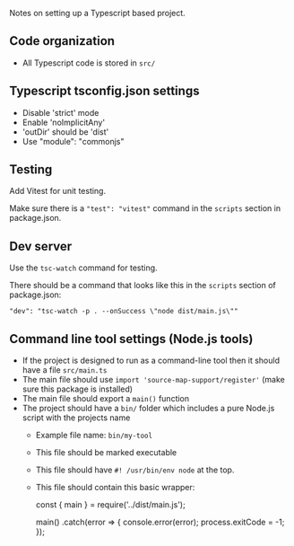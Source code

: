 
Notes on setting up a Typescript based project.

## Code organization ##

 - All Typescript code is stored in `src/`

## Typescript tsconfig.json settings ##

 - Disable 'strict' mode
 - Enable 'noImplicitAny'
 - 'outDir' should be 'dist'
 - Use "module": "commonjs"

## Testing

Add Vitest for unit testing.

Make sure there is a `"test": "vitest"` command in the `scripts` section in package.json.

## Dev server

Use the `tsc-watch` command for testing.

There should be a command that looks like this in the `scripts` section of package.json:

    "dev": "tsc-watch -p . --onSuccess \"node dist/main.js\""


## Command line tool settings (Node.js tools) ##

 - If the project is designed to run as a command-line tool then it should have a file `src/main.ts`
 - The main file should use `import 'source-map-support/register'` (make sure this package is installed)
 - The main file should export a `main()` function
 - The project should have a `bin/` folder which includes a pure Node.js script with the projects name
   - Example file name: `bin/my-tool`
   - This file should be marked executable
   - This file should have `#! /usr/bin/env node` at the top.
   - This file should contain this basic wrapper:

        const { main } = require('../dist/main.js');

        main()
        .catch(error => {
            console.error(error);
            process.exitCode = -1;
        });
    


